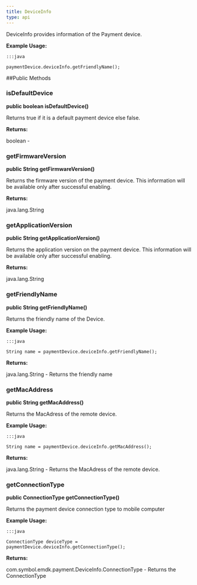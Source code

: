 ```yaml
---
title: DeviceInfo
type: api
---
```



DeviceInfo provides information of the Payment device.
 
 

**Example Usage:**
	
	:::java
	
	paymentDevice.deviceInfo.getFriendlyName();
	


##Public Methods

### isDefaultDevice

**public boolean isDefaultDevice()**

Returns true if it is a default payment device else false.

**Returns:**

boolean - 

### getFirmwareVersion

**public String getFirmwareVersion()**

Returns the firmware version of the payment device. This information will be available only after successful enabling.

**Returns:**

java.lang.String

### getApplicationVersion

**public String getApplicationVersion()**

Returns the application version on the payment device. This information will be available only after successful enabling.

**Returns:**

java.lang.String

### getFriendlyName

**public String getFriendlyName()**

Returns the friendly name of the Device.
 
 

**Example Usage:**
	
	:::java
	
	String name = paymentDevice.deviceInfo.getFriendlyName();
	


**Returns:**

java.lang.String - Returns the friendly name

### getMacAddress

**public String getMacAddress()**

Returns the MacAdress of the remote device.
 
 

**Example Usage:**
	
	:::java
	
	String name = paymentDevice.deviceInfo.getMacAddress();
	


**Returns:**

java.lang.String - Returns the MacAdress of the remote device.

### getConnectionType

**public ConnectionType getConnectionType()**

Returns the payment device connection type to mobile computer
 
 

**Example Usage:**
	
	:::java
	
	ConnectionType deviceType = paymentDevice.deviceInfo.getConnectionType();
	


**Returns:**

com.symbol.emdk.payment.DeviceInfo.ConnectionType - Returns the ConnectionType

